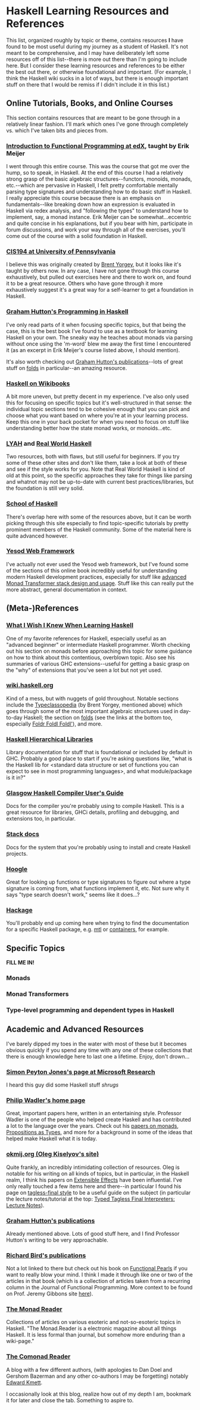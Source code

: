 
# Haskell Learning Resources and References

This list, organized roughly by topic or theme, contains resources **I**
have found to be most useful during my journey as a student of
Haskell. It's not meant to be comprehensive, and I may have
deliberately left some resources off of this list--there is more out
there than I'm going to include here. But I consider these learning
resources and references to be either the best out there, or otherwise
foundational and important. (For example, I think the Haskell wiki
sucks in a lot of ways, but there is enough important stuff on there
that I would be remiss if I didn't include it in this list.)


## Online Tutorials, Books, and Online Courses

This section contains resources that are meant to be gone through in a
relatively linear fashion. I'll mark which ones I've gone through
completely vs. which I've taken bits and pieces from.

### [Introduction to Functional Programming at edX](https://www.edx.org/course/introduction-functional-programming-delftx-fp101x-0), taught by Erik Meijer

I went through this entire course. This was the course that got me
over the hump, so to speak, in Haskell. At the end of this course I
had a relatively strong grasp of the basic algebraic
structures--functors, monoids, monads, etc.--which are pervasive in
Haskell, I felt pretty comfortable mentally parsing type signatures
and understanding how to do basic stuff in Haskell. I really
appreciate this course because there is an emphasis on
fundamentals--like breaking down how an expression is evaluated in
Haskell via redex analysis, and "following the types" to understand
how to implement, say, a monad instance. Erik Meijer can be
somewhat...eccentric and quite concise in his explanations, but if you
bear with him, participate in forum discussions, and work your way
through all of the exercises, you'll come out of the course with a
solid foundation in Haskell.

### [CIS194 at University of Pennsylvania](http://www.cis.upenn.edu/~cis194/fall16/)
  
I believe this was originally created by [Brent
Yorgey](https://byorgey.wordpress.com/), but it looks like it's
taught by others now. In any case, I have not gone through this
course exhaustively, but pulled out exercises here and there to work
on, and found it to be a great resource. Others who have gone
through it more exhaustively suggest it's a great way for a
self-learner to get a foundation in Haskell.
  
### [Graham Hutton's Programming in Haskell](http://www.cs.nott.ac.uk/~pszgmh/pih.html)

I've only read parts of it when focusing specific topics, but that
being the case, this is the best book I've found to use as a textbook
for learning Haskell on your own. The sneaky way he teaches about
monads via parsing without once using the 'm-word' blew me away the
first time I encountered it (as an excerpt in Erik Meijer's course
listed above, I should mention).

It's also worth checking out [Graham Hutton's
publications](http://www.cs.nott.ac.uk/~pszgmh/#bibliography)--lots of
great stuff on [folds](http://www.cs.nott.ac.uk/~pszgmh/bib.html#fold)
in particular--an amazing resource.

### [Haskell on Wikibooks](https://en.wikibooks.org/wiki/Haskell)

A bit more uneven, but pretty decent in my experience. I've also only
used this for focusing on specific topics but it's well-structured in
that sense: the individual topic sections tend to be cohesive enough
that you can pick and choose what you want based on where you're at in
your learning process. Keep this one in your back pocket for when you
need to focus on stuff like understanding better how the state monad
works, or monoids...etc.

### [LYAH](http://learnyouahaskell.com/) and [Real World Haskell](http://book.realworldhaskell.org/)
  
Two resources, both with flaws, but still useful for beginners. If
you try some of these other sites and don't like them, take a look at
both of these and see if the style works for you. Note that Real
World Haskell is kind of old at this point, so the specific
approaches they take for things like parsing and whatnot may not be
up-to-date with current best practices/libraries, but the foundation
is still very solid.

### [School of Haskell](https://www.schoolofhaskell.com/)

There's overlap here with some of the resources above, but it can be
worth picking through this site especially to find topic-specific
tutorials by pretty prominent members of the Haskell community. Some
of the material here is quite advanced however.

### [Yesod Web Framework](https://www.yesodweb.com/)

I've actually not ever used the Yesod web framework, but I've found
some of the sections of this online book incredibly useful for
understanding modern Haskell development practices, especially for
stuff like [advanced Monad Transformer stack design and
usage](https://www.yesodweb.com/book/monad-control). Stuff like this
can really put the more abstract, general documentation in context.


## (Meta-)References

### [What I Wish I Knew When Learning Haskell](http://dev.stephendiehl.com/hask/)

One of my favorite references for Haskell, especially useful as an
"advanced beginner" or intermediate Haskell programmer. Worth checking
out his section on monads before approaching this topic for some
guidance on how to think about this contentious, overblown topic. Also
see his summaries of various GHC extensions--useful for getting a
basic grasp on the "why" of extensions that you've seen a lot but not
yet used.

### [wiki.haskell.org](https://wiki.haskell.org)

Kind of a mess, but with nuggets of gold throughout. Notable sections
include the
[Typeclassopedia](https://wiki.haskell.org/Typeclassopedia) (by Brent
Yorgey, mentioned above) which goes through some of the most important
algebraic structures used in day-to-day Haskell; the section on
[folds](https://wiki.haskell.org/Fold) (see the links at the bottom
too, especially [Foldr Foldl
Foldl'](https://wiki.haskell.org/Foldr_Foldl_Foldl%27)), and more.

### [Haskell Hierarchical Libraries](https://downloads.haskell.org/~ghc/latest/docs/html/libraries/index.html)

Library documentation for stuff that is foundational or included by
default in GHC. Probably a good place to start if you're asking
questions like, "what is the Haskell lib for &lt;standard data structure
or set of functions you can expect to see in most programming
languages&gt;, and what module/package is it in?"

### [Glasgow Haskell Compiler User's Guide](https://downloads.haskell.org/~ghc/latest/docs/html/users_guide/)

Docs for the compiler you're probably using to compile Haskell. This
is a great resource for libraries, GHCi details, profiling and
debugging, and extensions too, in particular.

### [Stack docs](https://docs.haskellstack.org/en/stable/README/)

Docs for the system that you're probably using to install and create
Haskell projects.

### [Hoogle](http://hoogle.haskell.org/)

Great for looking up functions or type signatures to figure out where
a type signature is coming from, what functions implement it, etc. Not
sure why it says "type search doesn't work," seems like it does...?

### [Hackage](https://hackage.haskell.org/)

You'll probably end up coming here when trying to find the
documentation for a specific Haskell package,
e.g. [mtl](https://hackage.haskell.org/package/mtl) or
[containers](https://hackage.haskell.org/package/containers), for
example.


## Specific Topics

**FILL ME IN!**

### Monads

### Monad Transformers

### Type-level programming and dependent types in Haskell



## Academic and Advanced Resources

I've barely dipped my toes in the water with most of these but it
becomes obvious quickly if you spend any time with any one of these
collections that there is enough knowledge here to last one a
lifetime. Enjoy, don't drown...

### [Simon Peyton Jones's page at Microsoft Research](https://www.microsoft.com/en-us/research/people/simonpj/)

I heard this guy did some Haskell stuff _shrugs_

### [Philip Wadler's home page](http://homepages.inf.ed.ac.uk/wadler/)

Great, important papers here, written in an entertaining
style. Professor Wadler is one of the people who helped create Haskell
and has contributed a lot to the language over the years. Check out
his [papers on
monads](http://homepages.inf.ed.ac.uk/wadler/topics/monads.html),
[Propositions as
Types](http://homepages.inf.ed.ac.uk/wadler/topics/history.html#propositions-as-types),
and more for a background in some of the ideas that helped make
Haskell what it is today.

### [okmij.org (Oleg Kiselyov's site)](http://okmij.org/ftp/)

Quite frankly, an incredibly intimidating collection of
resources. Oleg is notable for his writing on all kinds of topics, but
in particular, in the Haskell realm, I think his papers on [Extensible
Effects](http://okmij.org/ftp/Haskell/extensible/) have been
influential. I've only really touched a few items here and there--in
particular I found his page on [tagless-final
style](http://okmij.org/ftp/tagless-final/) to be a useful guide on
the subject (in particular the lecture notes/tutorial at the top:
[Typed Tagless Final Interpreters: Lecture
Notes](http://okmij.org/ftp/tagless-final/course/lecture.pdf)).

### [Graham Hutton's publications](http://www.cs.nott.ac.uk/~pszgmh/#bibliography)

Already mentioned above. Lots of good stuff here, and I find Professor
Hutton's writing to be very approachable.

### [Richard Bird's publications](https://www.cs.ox.ac.uk/people/richard.bird/)

Not a lot linked to there but check out his book on [Functional
Pearls](https://www.amazon.com/Pearls-Functional-Algorithm-Design-Richard/dp/0521513383)
if you want to really blow your mind. I think I made it through like
one or two of the articles in that book (which is a collection of
articles taken from a recurring column in the Journal of Functional
Programming. More context to be found on Prof. Jeremy Gibbons site
[here](https://www.cs.ox.ac.uk/people/jeremy.gibbons/pearls/)).

### [The Monad Reader](https://themonadreader.wordpress.com/)

Collections of articles on various esoteric and not-so-esoteric topics
in Haskell. "The Monad.Reader is a electronic magazine about all
things Haskell. It is less formal than journal, but somehow more
enduring than a wiki-page."

### [The Comonad Reader](http://comonad.com/reader/)

A blog with a few different authors, (with apologies to Dan Doel and
Gershom Bazerman and any other co-authors I may be forgetting) notably
[Edward Kmett](https://github.com/ekmett).

I occasionally look at this blog, realize how out of my depth I am,
bookmark it for later and close the tab. Something to aspire to.
